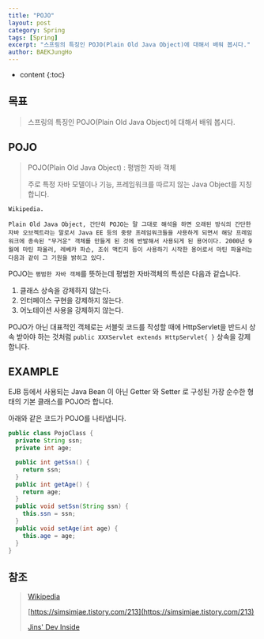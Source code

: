 ```yaml
---
title: "POJO"
layout: post
category: Spring
tags: [Spring]
excerpt: "스프링의 특징인 POJO(Plain Old Java Object)에 대해서 배워 봅시다."
author: BAEKJungHo
---
```


* content
{:toc}

## 목표

  > 스프링의 특징인 POJO(Plain Old Java Object)에 대해서 배워 봅시다.

## POJO

  > POJO(Plain Old Java Object) : 평범한 자바 객체
  >
  > 주로 특정 자바 모델이나 기능, 프레임워크를 따르지  않는 Java Object를 지칭합니다.

  ```
  Wikipedia.

  Plain Old Java Object, 간단히 POJO는 말 그대로 해석을 하면 오래된 방식의 간단한 자바 오브젝트라는 말로서 Java EE 등의 중량 프레임워크들을 사용하게 되면서 해당 프레임워크에 종속된 "무거운" 객체를 만들게 된 것에 반발해서 사용되게 된 용어이다. 2000년 9월에 마틴 파울러, 레베카 파슨, 조쉬 맥킨지 등이 사용하기 시작한 용어로서 마틴 파울러는 다음과 같이 그 기원을 밝히고 있다.
  ```

  POJO는 `평범한 자바 객체`를 뜻하는데 평범한 자바객체의 특성은 다음과 같습니다.

  1. 클래스 상속을 강제하지 않는다.
  2. 인터페이스 구현을 강제하지 않는다.
  3. 어노테이션 사용을 강제하지 않는다.

  POJO가 아닌 대표적인 객체로는 서블릿 코드를 작성할 때에 HttpServlet을 반드시 상속 받아야 하는 것처럼
  `public XXXServlet extends HttpServlet{ }` 상속을 강제 합니다.

## EXAMPLE

  EJB 등에서 사용되는 Java Bean 이 아닌 Getter 와 Setter 로 구성된 가장 순수한 형태의 기본 클래스를 POJO라 합니다.

  아래와 같은 코드가 POJO를 나타냅니다.

  ```java
  public class PojoClass {
    private String ssn;
    private int age;

    public int getSsn() {
      return ssn;
    }
    public int getAge() {
      return age;
    }
    public void setSsn(String ssn) {
      this.ssn = ssn;
    }
    public void setAge(int age) {
      this.age = age;
    }
  }
  ```

## 참조

  > [Wikipedia](https://ko.wikipedia.org/wiki/Plain_Old_Java_Object)
  >
  > [https://simsimjae.tistory.com/213](https://simsimjae.tistory.com/213)
  >
  > [Jins' Dev Inside](https://jins-dev.tistory.com/entry/Spring-의-기본이-되는-POJO-에-대하여?category=760012)
